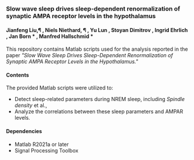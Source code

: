 ### Slow wave sleep drives sleep-dependent renormalization of synaptic AMPA receptor levels in the hypothalamus

#### Jianfeng Liu,¶ , Niels Niethard, ¶ , Yu Lun , Stoyan Dimitrov , Ingrid Ehrlich , Jan Born * , Manfred Hallschmid *

This repository contains Matlab scripts used for the analysis reported in the paper *"Slow Wave Sleep Drives Sleep-Dependent Renormalization of Synaptic AMPA Receptor Levels in the Hypothalamus."*

#### Contents

The provided Matlab scripts were utilized to:<br>
 - Detect sleep-related parameters during NREM sleep, including _Spindle density_ et al., <br>
 - Analyze the correlations between these sleep parameters and AMPAR levels.<br>

#### Dependencies

- Matlab R2021a or later
- Signal Processing Toolbox
